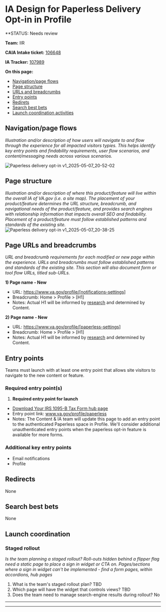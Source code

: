 # IA Design for Paperless Delivery Opt-in in Profile
**STATUS: Needs review

**Team:** IIR

**CAIA Intake ticket:** [106648](https://github.com/department-of-veterans-affairs/va.gov-team/issues/106648)

**IA Tracker:** [107989](https://github.com/department-of-veterans-affairs/va.gov-team/issues/107989)

**On this page:**
- [Navigation/page flows](#flows)
- [Page structure](#map)
- [URLs and breadcrumbs](#url)
- [Entry points](#nav)
- [Redirets](#redirects)
- [Search best bets](#bestbets)
- [Launch coordination activities](#launch)


## <a name="flows"></a>Navigation/page flows <br>
*Illustration and/or description of how users will navigate to and flow through the experience for all impacted visitors typies. This helps identify key entry points and findability requirements, user flow scenarios, and content/messaging needs across various scenarios.*

![Paperless delivery opt-in v1_2025-05-07_20-52-02](https://github.com/user-attachments/assets/093f93ef-b1e0-460c-9efa-9968592dfbaa)


## <a name="map"></a>Page structure<br>
*Illustration and/or description of where this product/feature will live within the overall IA of VA.gov (i.e. a site map). The placement of your product/feature determines the URL structure, breadcrumb, and navigational needs of the product/feature, and provides search engines with relationship information that impacts overall SEO and findability. Placement of a product/feature must follow established patterns and standards of the existing site.*
![Paperless delivery opt-in v1_2025-05-07_20-38-25](https://github.com/user-attachments/assets/a9dea99c-a957-4658-adb5-ec6955dc1dff)

## <a name="url"></a>Page URLs and breadcrumbs
*URL and breadcrumb requirements for each modified or new page within the experience. URLs and breadcrumbs must follow established patterns and standards of the existing site. This section will also document form or tool flow URLs, titled sub-URLs.*

**1) Page name - New**
- URL: https://www.va.gov/profile/[notifications-settings]
- Breadcrumb: Home > Profile > [H1]
- Notes: Actual H1 will be informed by [research](https://github.com/department-of-veterans-affairs/va.gov-team/blob/master/products/paperless-delivery/Research/2025-05-Research-Initiative-2/Research%20Plan.md) and determined by Content.

**2) Page name - New**
- URL: https://www.va.gov/profile/[paperless-settings]
- Breadcrumb: Home > Profile > [H1]
- Notes: Actual H1 will be informed by [research](https://github.com/department-of-veterans-affairs/va.gov-team/blob/master/products/paperless-delivery/Research/2025-05-Research-Initiative-2/Research%20Plan.md) and determined by Content.


## <a name="nav"></a>Entry points <br>

Teams must launch with at least one entry point that allows site visitors to navigate to the new content or feature. 

### Required entry point(s)

1. **Required entry point for launch**
  - [Download Your IRS 1095-B Tax Form hub page](https://staging.va.gov/records/download-your-irs-1095-b/)
  - Entry point link: www.va.gov/profile/paperless
  - Notes: The Content & IA team will update this page to add an entry point to the authenticated Paperless space in Profile. We'll consider additional unauthenticated entry points when the paperless opt-in feature is available for more forms.

### Additional key entry points
- Email notifications
- Profile

##  <a name="redirects"></a>Redirects <br>
None

## <a name="bestbets"></a>Search best bets
None

## <a name="launch"></a>Launch coordination
### Staged rollout
*Is the team planning a staged rollout? Roll-outs hidden behind a flipper flag need a static page to place a sign in widget or CTA on. Pages/sections where a sign in widget can't be implemented - find a form pages, within accordions, hub pages*

1. What is the team's staged rollout plan? TBD
2. Which page will have the widget that controls views? TBD
3. Does the team need to manage search-engine results during rollout? No

<hr>
<hr>
